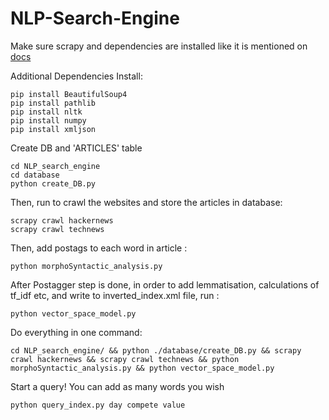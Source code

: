 # NLP-Search-Engine

Make sure scrapy and dependencies are installed like it is mentioned on <a href="https://doc.scrapy.org/en/latest/intro/install.html">docs</a>

Additional Dependencies Install:

```
pip install BeautifulSoup4
pip install pathlib
pip install nltk 
pip install numpy
pip install xmljson
```

Create DB and 'ARTICLES' table
```
cd NLP_search_engine
cd database
python create_DB.py
```

Then, run to crawl the websites and store the articles in database:<br/>
```
scrapy crawl hackernews
scrapy crawl technews
```

Then, add postags to each word in article :<br/>
```
python morphoSyntactic_analysis.py
```

After Postagger step is done, in order to add lemmatisation, calculations of tf_idf etc, and write to inverted_index.xml file, run :<br/>
```
python vector_space_model.py
```

Do everything in one command:
```
cd NLP_search_engine/ && python ./database/create_DB.py && scrapy crawl hackernews && scrapy crawl technews && python morphoSyntactic_analysis.py && python vector_space_model.py
```

Start a query! You can add as many words you wish
```
python query_index.py day compete value 
```